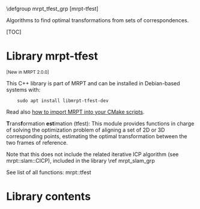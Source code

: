 \defgroup mrpt_tfest_grp [mrpt-tfest]

Algorithms to find optimal transformations from sets of correspondences.

[TOC]

# Library mrpt-tfest
<small> [New in MRPT 2.0.0] </small>

This C++ library is part of MRPT and can be installed in Debian-based systems
with:

		sudo apt install libmrpt-tfest-dev

Read also [how to import MRPT into your CMake scripts](mrpt_from_cmake.html).

<b>T</b>rans<b>f</b>ormation <b>est</b>imation (tfest): This module provides
functions in charge of solving the optimization problem of aligning a set of 2D
or 3D corresponding points, estimating the optimal transformation between the
two frames of reference.

Note that this does not include the related iterative ICP algorithm (see
mrpt::slam::CICP), included in the library \ref mrpt_slam_grp

See list of all functions: mrpt::tfest

# Library contents
